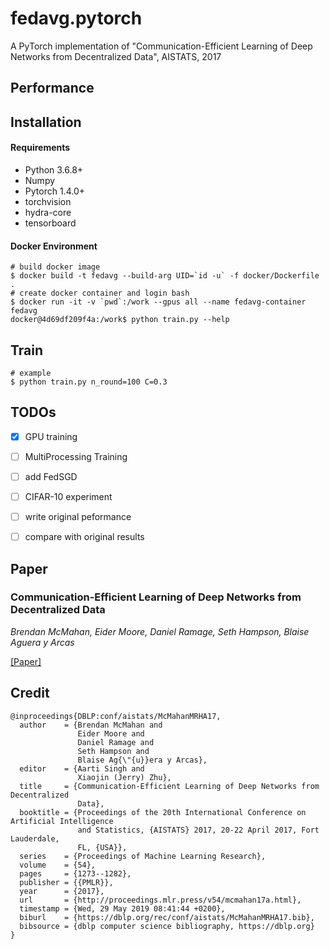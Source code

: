 # fedavg.pytorch
A PyTorch implementation of "Communication-Efficient Learning of Deep Networks from Decentralized Data", AISTATS, 2017


## Performance



## Installation

#### Requirements
- Python 3.6.8+
- Numpy
- Pytorch 1.4.0+
- torchvision
- hydra-core
- tensorboard

#### Docker Environment
```shell
# build docker image
$ docker build -t fedavg --build-arg UID=`id -u` -f docker/Dockerfile .
# create docker container and login bash
$ docker run -it -v `pwd`:/work --gpus all --name fedavg-container fedavg
docker@4d69df209f4a:/work$ python train.py --help
```

## Train
```shell
# example
$ python train.py n_round=100 C=0.3
```


## TODOs
- [x] GPU training
- [ ] MultiProcessing Training
- [ ] add FedSGD
- [ ] CIFAR-10 experiment
- [ ] write original peformance
- [ ] compare with original results 


## Paper
### Communication-Efficient Learning of Deep Networks from Decentralized Data
_Brendan McMahan, Eider Moore, Daniel Ramage, Seth Hampson,  Blaise Aguera y Arcas_ <br>

[[Paper]](https://arxiv.org/abs/1602.05629)

## Credit
```
@inproceedings{DBLP:conf/aistats/McMahanMRHA17,
  author    = {Brendan McMahan and
               Eider Moore and
               Daniel Ramage and
               Seth Hampson and
               Blaise Ag{\"{u}}era y Arcas},
  editor    = {Aarti Singh and
               Xiaojin (Jerry) Zhu},
  title     = {Communication-Efficient Learning of Deep Networks from Decentralized
               Data},
  booktitle = {Proceedings of the 20th International Conference on Artificial Intelligence
               and Statistics, {AISTATS} 2017, 20-22 April 2017, Fort Lauderdale,
               FL, {USA}},
  series    = {Proceedings of Machine Learning Research},
  volume    = {54},
  pages     = {1273--1282},
  publisher = {{PMLR}},
  year      = {2017},
  url       = {http://proceedings.mlr.press/v54/mcmahan17a.html},
  timestamp = {Wed, 29 May 2019 08:41:44 +0200},
  biburl    = {https://dblp.org/rec/conf/aistats/McMahanMRHA17.bib},
  bibsource = {dblp computer science bibliography, https://dblp.org}
}
```